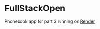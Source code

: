 # FullStackOpen

Phonebook app for part 3 running on [Render](https://fso-phonebook-xua6.onrender.com/)
